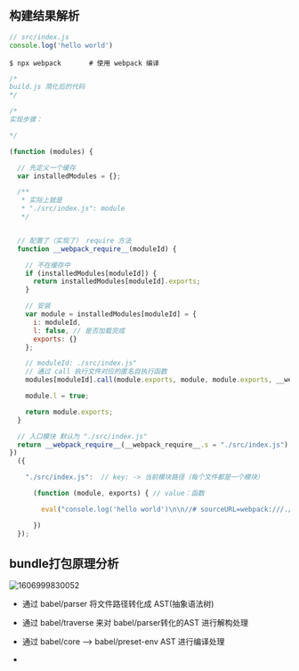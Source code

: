 ## 构建结果解析

```js
// src/index.js
console.log('hello world')
```

```shell
$ npx webpack		# 使用 webpack 编译
```

```js
/*
build.js 简化后的代码
*/

/*
实现步骤：

*/

(function (modules) {

  // 先定义一个缓存
  var installedModules = {};

  /**
   * 实际上就是
   * "./src/index.js": module
   */


  // 配置了（实现了） require 方法
  function __webpack_require__(moduleId) { 

    // 不在缓存中
    if (installedModules[moduleId]) {
      return installedModules[moduleId].exports;
    }

    // 安装
    var module = installedModules[moduleId] = {
      i: moduleId,
      l: false, // 是否加载完成
      exports: {}
    };

    // moduleId: ./src/index.js"
    // 通过 call 执行文件对应的匿名自执行函数
    modules[moduleId].call(module.exports, module, module.exports, __webpack_require__);

    module.l = true;

    return module.exports;
  }

  // 入口模块 默认为 "./src/index.js"
  return __webpack_require__(__webpack_require__.s = "./src/index.js");
})
  ({

    "./src/index.js":  // key: -> 当前模块路径（每个文件都是一个模块）

      (function (module, exports) { // value：函数

        eval("console.log('hello world')\n\n//# sourceURL=webpack:///./src/index.js?");

      })
  });
```





## bundle打包原理分析

![1606999830052](C:\Users\Amd\AppData\Roaming\Typora\typora-user-images\1606999830052.png)







+ 通过 babel/parser 将文件路径转化成 AST(抽象语法树)

+ 通过 babel/traverse 来对 babel/parser转化的AST  进行解构处理
+ 通过 babel/core --> babel/preset-env  AST 进行编译处理
+ 